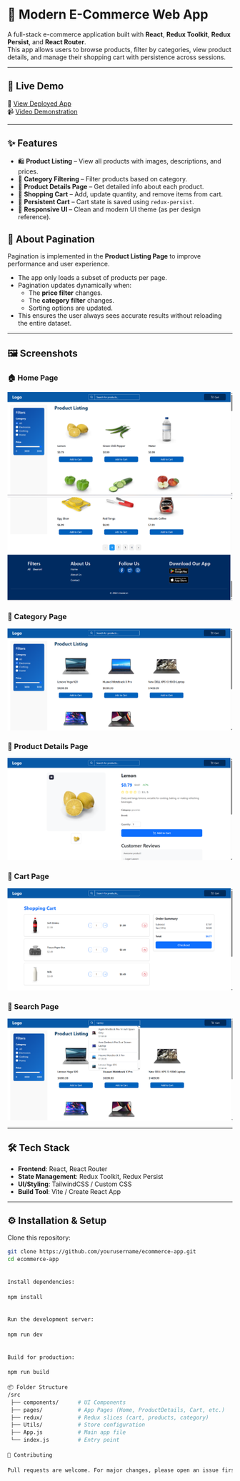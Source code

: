 # 🛒 Modern E-Commerce Web App

A full-stack e-commerce application built with **React**, **Redux Toolkit**, **Redux Persist**, and **React Router**.  
This app allows users to browse products, filter by categories, view product details, and manage their shopping cart with persistence across sessions.

---

## 🚀 Live Demo

🔗 [View Deployed App](https://what-bytes-assignment-nine.vercel.app/)  
📹 [Video Demonstration](https://drive.google.com/file/d/1yfbt5L11b11gIOL7Fp44BsSfjrZ3lGms/view?usp=sharing)

---

## ✨ Features

- 🛍️ **Product Listing** – View all products with images, descriptions, and prices.  
- 📂 **Category Filtering** – Filter products based on category.  
- 🔎 **Product Details Page** – Get detailed info about each product.  
- 🛒 **Shopping Cart** – Add, update quantity, and remove items from cart.  
- 💾 **Persistent Cart** – Cart state is saved using `redux-persist`.  
- 📱 **Responsive UI** – Clean and modern UI theme (as per design reference).

## 📌 About Pagination  

Pagination is implemented in the **Product Listing Page** to improve performance and user experience.  
- The app only loads a subset of products per page.  
- Pagination updates dynamically when:
  - The **price filter** changes.  
  - The **category filter** changes.  
  - Sorting options are updated.  
- This ensures the user always sees accurate results without reloading the entire dataset. 

---

## 🖼️ Screenshots

### 🏠 Home Page
![Home Page](/src/assets/dashboard1.png)  
![Home Page](/src/assets/dashboard2.png)

### 📂 Category Page
![Category Page](/src/assets/category.png)

### 📄 Product Details Page
![Product Details](/src/assets/productdetails.png)

### 🛒 Cart Page
![Cart Page](/src/assets/cart.png)

### 🔎 Search Page
![Search Page](/src/assets/search.png)

---

## 🛠️ Tech Stack

- **Frontend**: React, React Router  
- **State Management**: Redux Toolkit, Redux Persist  
- **UI/Styling**: TailwindCSS / Custom CSS  
- **Build Tool**: Vite / Create React App  

---

## ⚙️ Installation & Setup

Clone this repository:

```bash
git clone https://github.com/yourusername/ecommerce-app.git
cd ecommerce-app


Install dependencies:

npm install


Run the development server:

npm run dev


Build for production:

npm run build

📦 Folder Structure
/src
 ├── components/      # UI Components
 ├── pages/           # App Pages (Home, ProductDetails, Cart, etc.)
 ├── redux/           # Redux slices (cart, products, category)
 ├── Utils/           # Store configuration
 ├── App.js           # Main app file
 └── index.js         # Entry point

🤝 Contributing

Pull requests are welcome. For major changes, please open an issue first to discuss what you’d like to change.
